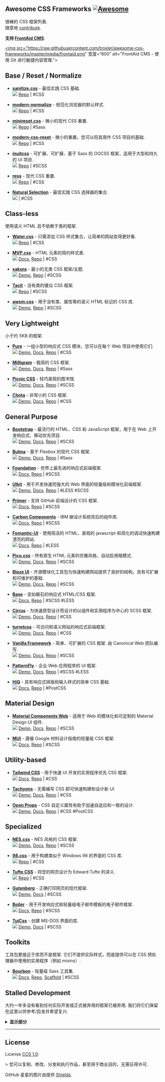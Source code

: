 <div class="github-widget" data-repo="troxler/awesome-css-frameworks"></div>

## Awesome CSS Frameworks [![Awesome](https://awesome.re/badge.svg)](https://awesome.re)

很棒的 CSS 框架列表.  
随意地 [contribute](https://github.com/troxler/awesome-css-frameworks/blob/master/.github/CONTRIBUTING.md).

**支持 [FrontAid CMS](https://frontaid.io/?pk_campaign=cssfw)**:

<a href="https://frontaid.io/?pk_campaign=cssfw"><img
  src=&quot;https://raw.githubusercontent.com/troxler/awesome-css-frameworks/master/media/frontaid.png&quot;
  宽度=“600”
  alt=&quot;FrontAid CMS - 使用 Git 进行敏捷内容管理.&quot;&gt;



## Base / Reset / Normalize

- [**sanitize.css**](https://csstools.github.io/sanitize.css/) - 最佳实践 CSS 基础.  
  ![](https://img.shields.io/github/stars/csstools/sanitize.css.svg?style=social&label=Star)
  [Repo](https://github.com/csstools/sanitize.css)
  | #CSS

- [**modern-normalize**](https://github.com/sindresorhus/modern-normalize) - 规范化浏览器的默认样式.  
  ![](https://img.shields.io/github/stars/sindresorhus/modern-normalize.svg?style=social&label=Star)
  [Repo](https://github.com/sindresorhus/modern-normalize)
  | #CSS

- [**minireset.css**](https://jgthms.com/minireset.css/) - 微小的现代 CSS 重置.  
  ![](https://img.shields.io/github/stars/jgthms/minireset.css.svg?style=social&label=Star)
  [Repo](https://github.com/jgthms/minireset.css)
  | #Sass

- [**modern-css-reset**](https://github.com/hankchizljaw/modern-css-reset) - 微小的重置，您可以将其用作 CSS 项目的基础.  
  ![](https://img.shields.io/github/stars/hankchizljaw/modern-css-reset.svg?style=social&label=Star)
  [Repo](https://github.com/hankchizljaw/modern-css-reset)
  | #CSS

- [**inuitcss**](https://github.com/inuitcss/inuitcss) - 可扩展、可扩展、基于 Sass 的 OOCSS 框架，适用于大型和持久的 UI 项目.  
  ![](https://img.shields.io/github/stars/inuitcss/inuitcss.svg?style=social&label=Star)
  [Repo](https://github.com/inuitcss/inuitcss)
  | #SCSS

- [**ress**](https://github.com/filipelinhares/ress) - 现代 CSS 重置.  
  ![](https://img.shields.io/github/stars/filipelinhares/ress.svg?style=social&label=Star)
  [Repo](https://github.com/filipelinhares/ress)
  | #CSS

- [**Natural Selection**](https://github.com/frontaid/natural-selection) - 最佳实践 CSS 选择器的集合.  
  ![](https://img.shields.io/github/stars/frontaid/natural-selection.svg?style=social&label=Star)
  | #CSS


## Class-less

使用语义 HTML 且不依赖于类的框架.

- [**Water.css**](https://watercss.kognise.dev/) - 只需添加 CSS 样式集合，让简单的网站变得更好看.  
  ![](https://img.shields.io/github/stars/kognise/water.css.svg?style=social&label=Star)
  [Repo](https://github.com/kognise/water.css)
  | #CSS

- [**MVP.css**](https://andybrewer.github.io/mvp/) - HTML 元素的简约样式表.  
  ![](https://img.shields.io/github/stars/andybrewer/mvp.svg?style=social&label=Star)
  [Docs](https://andybrewer.github.io/mvp/#docs),
  [Repo](https://github.com/andybrewer/mvp/)
  | #CSS

- [**sakura**](https://oxal.org/projects/sakura/) - 最小的无类 CSS 框架/主题.  
  ![](https://img.shields.io/github/stars/oxalorg/sakura.svg?style=social&label=Star)
  [Demo](https://oxal.org/projects/sakura/demo/),
  [Repo](https://github.com/oxalorg/sakura)
  | #SCSS

- [**Tacit**](https://yegor256.github.io/tacit/) - 没有类的傻瓜 CSS 框架.  
  ![](https://img.shields.io/github/stars/yegor256/tacit.svg?style=social&label=Star)
  [Repo](https://github.com/yegor256/tacit/)
  | #SCSS

- [**awsm.css**](https://igoradamenko.github.io/awsm.css/) - 用于没有类、属性等的语义 HTML 标记的 CSS 库.  
  ![](https://img.shields.io/github/stars/igoradamenko/awsm.css.svg?style=social&label=Star)
  [Demo](https://igoradamenko.github.io/awsm.css/elements.html),
  [Repo](https://github.com/igoradamenko/awsm.css)
  | #SCSS


## Very Lightweight

小于约 5KB 的框架.

- [**Pure**](https://purecss.io) - 一组小型的响应式 CSS 模块，您可以在每个 Web 项目中使用它们.  
  ![](https://img.shields.io/github/stars/pure-css/pure.svg?style=social&label=Star)
  [Demo](https://purecss.io/layouts/),
  [Docs](https://purecss.io/start/),
  [Repo](https://github.com/pure-css/pure)
  | #CSS

- [**Milligram**](https://milligram.io) - 极简的 CSS 框架.  
  ![](https://img.shields.io/github/stars/milligram/milligram.svg?style=social&label=Star)
  [Demo](https://milligram.io/showcase.html),
  [Docs](https://milligram.io/#getting-started),
  [Repo](https://github.com/milligram/milligram)
  | #Sass

- [**Picnic CSS**](https://picnicss.com) - 轻巧美观的图书馆.  
  ![](https://img.shields.io/github/stars/franciscop/picnic.svg?style=social&label=Star)
  [Demo](https://picnicss.com/tests),
  [Docs](https://picnicss.com/documentation),
  [Repo](https://github.com/franciscop/picnic)
  | #SCSS

- [**Chota**](https://jenil.github.io/chota/) - 非常小的 CSS 框架.  
  ![](https://img.shields.io/github/stars/jenil/chota.svg?style=social&label=Star)
  [Demo](https://cdn.rawgit.com/jenil/chota/master/test/index.html),
  [Docs](https://jenil.github.io/chota/#docs),
  [Repo](https://github.com/jenil/chota)
  | #CSS


## General Purpose

- [**Bootstrap**](https://getbootstrap.com) - 最流行的 HTML、CSS 和 JavaScript 框架，用于在 Web 上开发响应式、移动优先项目.  
  ![](https://img.shields.io/github/stars/twbs/bootstrap.svg?style=social&label=Star)
  [Demo](https://getbootstrap.com/docs/4.0/examples/),
  [Docs](https://getbootstrap.com/docs/4.0/),
  [Repo](https://github.com/twbs/bootstrap)
  | #SCSS

- [**Bulma**](https://bulma.io) - 基于 Flexbox 的现代 CSS 框架.  
  ![](https://img.shields.io/github/stars/jgthms/bulma.svg?style=social&label=Star)
  [Demo](https://bulma.io/expo/),
  [Docs](https://bulma.io/documentation/overview/start/),
  [Repo](https://github.com/jgthms/bulma)
  | #Sass

- [**Foundation**](https://get.foundation/) - 世界上最先进的响应式前端框架.  
  ![](https://img.shields.io/github/stars/zurb/foundation-sites.svg?style=social&label=Star)
  [Docs](https://get.foundation/sites/docs/),
  [Repo](https://github.com/foundation/foundation-sites)
  | #SCSS

- [**UIkit**](https://getuikit.com) - 用于开发快速而强大的 Web 界面的轻量级和模块化前端框架.  
  ![](https://img.shields.io/github/stars/uikit/uikit.svg?style=social&label=Star)
  [Demo](https://getuikit.com/v2/showcase/index.html),
  [Docs](https://getuikit.com/docs/introduction),
  [Repo](https://github.com/uikit/uikit)
  | #LESS #SCSS

- [**Primer**](https://primer.style/) - 支持 GitHub 前端设计的 CSS 框架.  
  ![](https://img.shields.io/github/stars/primer/css.svg?style=social&label=Star)
  [Docs](https://styleguide.github.com/primer/),
  [Repo](https://github.com/primer/css)
  | #SCSS

- [**Carbon Components**](https://www.carbondesignsystem.com/) - IBM 碳设计系统背后的组件库.  
  ![](https://img.shields.io/github/stars/carbon-design-system/carbon-components.svg?style=social&label=Star)
  [Docs](https://www.carbondesignsystem.com/components/overview/),
  [Repo](https://github.com/carbon-design-system/carbon)
  | #SCSS

- [**Fomantic-UI**](https://fomantic-ui.com/) - 使用简洁的 HTML、直观的 javascript 和简化的调试快速构建漂亮的网站.  
  ![](https://img.shields.io/github/stars/fomantic/fomantic-ui.svg?style=social&label=Star)
  [Docs](https://fomantic-ui.com/introduction/getting-started.html),
  [Repo](https://github.com/fomantic/fomantic-ui/)
  | #LESS

- [**Pico.css**](https://picocss.com/) - 所有原生 HTML 元素的优雅风格，自动启用暗模式.  
  ![](https://img.shields.io/github/stars/picocss/pico.svg?style=social&label=Star)
  [Demo](https://picocss.com/#examples),
  [Docs](https://picocss.com/docs/),
  [Repo](https://github.com/picocss/pico)
  | #SCSS

- [**Blaze UI**](https://www.blazeui.com) - 开源模块化工具包为快速构建网站提供了良好的结构，具有可扩展和可维护的基础.  
  ![](https://img.shields.io/github/stars/BlazeSoftware/atoms.svg?style=social&label=Star)
  [Demo](https://www.blazeui.com/components/buttons/),
  [Docs](https://www.blazeui.com/getting-started/install/),
  [Repo](https://github.com/BlazeSoftware/atoms)
  | #SCSS

- [**Base**](https://getbase.org) - 坚如磐石的响应式 HTML/CSS 框架.  
  ![](https://img.shields.io/github/stars/getbase/base.svg?style=social&label=Star)
  [Docs](https://github.com/getbase/base/blob/master/readme.md#documentation),
  [Repo](https://github.com/getbase/base)
  | #SCSS #LESS

- [**Cirrus**](https://cirrus-ui.netlify.app/) - 为快速原型设计而设计的以组件和实用程序为中心的 SCSS 框架.  
  ![](https://img.shields.io/github/stars/spiderpig86/Cirrus.svg?style=social&label=Star)
  [Demo](https://cirrus-ui.netlify.app/getting-started/examples),
  [Docs](https://cirrus-ui.netlify.app/getting-started/setup),
  [Repo](https://github.com/Spiderpig86/Cirrus)
  | #CSS

- [**turretcss**](https://turretcss.com) - 可访问和语义网站的响应式前端框架.  
  ![](https://img.shields.io/github/stars/turretcss/turretcss.svg?style=social&label=Star)
  [Demo](https://turretcss.com/demo/),
  [Docs](https://turretcss.com/getting-started/),
  [Repo](https://github.com/turretcss/turretcss)
  | #CSS

- [**Vanilla Framework**](https://vanillaframework.io/)  - 简单、可扩展的 CSS 框架. 由 Canonical Web 团队编写.  
  ![](https://img.shields.io/github/stars/canonical-web-and-design/vanilla-framework.svg?style=social&label=Star)
  [Demo](https://vanillaframework.io/docs/examples),
  [Docs](https://vanillaframework.io/docs/),
  [Repo](https://github.com/canonical-web-and-design/vanilla-framework)
  | #SCSS

- [**PatternFly**](https://www.patternfly.org/) - 企业 Web 应用程序的 UI 框架.  
  ![](https://img.shields.io/github/stars/patternfly/patternfly.svg?style=social&label=Star)
  [Demo](https://www.patternfly.org/pattern-library/),
  [Docs](https://www.patternfly.org/get-started/),
  [Repo](https://github.com/patternfly/patternfly)
  | #SCSS #LESS

- [**HiQ**](https://jonathanharrell.github.io/hiq/) - 具有响应式排版和输入样式的简单 CSS 基础.  
  ![](https://img.shields.io/github/stars/jonathanharrell/hiq.svg?style=social&label=Star)
  [Docs](https://jonathanharrell.github.io/hiq/guide/),
  [Repo](https://github.com/jonathanharrell/hiq/)
  | #PostCSS


## Material Design

- [**Material Components Web**](https://material.io/components/web/) - 适用于 Web 的模块化和可定制的 Material Design UI 组件.  
  ![](https://img.shields.io/github/stars/material-components/material-components-web.svg?style=social&label=Star)
  [Demo](https://material.io/components?platform=web),
  [Docs](https://material.io/develop/web/getting-started),
  [Repo](https://github.com/material-components/material-components-web)
  | #SCSS

- [**MUI**](https://www.muicss.com) - 遵循 Google 材料设计指南的轻量级 CSS 框架.  
  ![](https://img.shields.io/github/stars/muicss/mui.svg?style=social&label=Star)
  [Docs](https://www.muicss.com/docs/v1/getting-started/introduction),
  [Repo](https://github.com/muicss/mui)
  | #SCSS


## Utility-based

- [**Tailwind CSS**](https://tailwindcss.com) - 用于快速 UI 开发的实用程序优先 CSS 框架.  
  ![](https://img.shields.io/github/stars/tailwindlabs/tailwindcss.svg?style=social&label=Star)
  [Docs](https://tailwindcss.com/docs),
  [Repo](https://github.com/tailwindlabs/tailwindcss)
  | #CSS

- [**Tachyons**](https://tachyons.io) - 无需编写 CSS 即可快速构建和设计新 UI.  
  ![](https://img.shields.io/github/stars/tachyons-css/tachyons.svg?style=social&label=Star)
  [Demo](https://tachyons.io/gallery/),
  [Docs](https://tachyons.io/docs/),
  [Repo](https://github.com/tachyons-css/tachyons/)
  | #CSS
  
- [**Open Props**](https://open-props.style) - CSS 自定义属性有助于加速自适应和一致的设计.  
  ![](https://img.shields.io/github/stars/argyleink/open-props.svg?style=social&label=Star)
  [Demo](https://open-props.style/#gallery),
  [Docs](https://open-props.style/#getting-started),
  [Repo](https://github.com/argyleink/open-props/)
  | #CSS #PostCSS


## Specialized

- [**NES.css**](https://nostalgic-css.github.io/NES.css/) - NES 风格的 CSS 框架.  
  ![](https://img.shields.io/github/stars/nostalgic-css/NES.css.svg?style=social&label=Star)
  [Demo](https://nostalgic-css.github.io/NES.css/),
  [Docs](https://github.com/nostalgic-css/NES.css#installation),
  [Repo](https://github.com/nostalgic-css/NES.css)
  | #SCSS

- [**98.css**](https://jdan.github.io/98.css/) - 用于构建类似于 Windows 98 的界面的 CSS 库.  
  ![](https://img.shields.io/github/stars/jdan/98.css.svg?style=social&label=Star)
  [Repo](https://github.com/jdan/98.css)
  | #CSS

- [**Tufte CSS**](https://edwardtufte.github.io/tufte-css/) - 将您的网页设计为 Edward Tufte 的讲义.  
  ![](https://img.shields.io/github/stars/edwardtufte/tufte-css.svg?style=social&label=Star)
  [Repo](https://github.com/edwardtufte/tufte-css)
  | #CSS

- [**Gutenberg**](https://github.com/BafS/Gutenberg) - 正确打印网页的现代框架.  
  ![](https://img.shields.io/github/stars/BafS/Gutenberg.svg?style=social&label=Star)
  [Demo](https://bafs.github.io/Gutenberg/),
  [Docs](https://github.com/BafS/Gutenberg#what-does-the-framework-do-)
  | #SCSS

- [**Bojler**](https://bojler.slicejack.com) - 用于开发响应式和轻量级电子邮件模板的电子邮件框架.  
  ![](https://img.shields.io/github/stars/Slicejack/bojler.svg?style=social&label=Star)
  [Docs](https://bojler.slicejack.com/documentation/getting-started/),
  [Repo](https://github.com/Slicejack/bojler)
  | #SCSS

- [**TuiCss**](https://github.com/vinibiavatti1/TuiCss) - 创建 MS-DOS 界面的库.  
  ![](https://img.shields.io/github/stars/vinibiavatti1/TuiCss.svg?style=social&label=Star)
  [Demo](https://github.com/vinibiavatti1/TuiCss/wiki/Examples),
  [Docs](https://github.com/vinibiavatti1/TuiCss/wiki)
  | #SCSS


## Toolkits

工具包更接近于库而不是框架.
它们不提供实际样式，而是提供可以在 CSS 预处理器中使用的实用程序（例如 mixins）.

- [**Bourbon**](https://www.bourbon.io/) - 轻量级 Sass 工具集.  
  ![](https://img.shields.io/github/stars/thoughtbot/bourbon.svg?style=social&label=Star)
  [Docs](https://www.bourbon.io/docs/latest/),
  [Repo](https://github.com/thoughtbot/bourbon/),
  [Scaffold](https://bitters.bourbon.io/)
  | #SCSS


## Stalled Development

大约一年多没有看到任何实际开发或正式被弃用的框架已被弃用.
我们将它们保留在这里以供参考/启发并希望复兴.

<details>
  <summary><strong>显示部分</strong></summary>

- [**Semantic UI**](https://semantic-ui.com) - 用户界面是网络的语言.  
  ![](https://img.shields.io/github/stars/semantic-org/semantic-ui.svg?style=social&label=Star)
  [Docs](https://semantic-ui.com/introduction/getting-started.html),
  [Repo](https://github.com/semantic-org/semantic-ui)
  | #LESS

- [**normalize.css**](https://necolas.github.io/normalize.css/) - CSS 重置的现代、支持 HTML5 的替代方案.  
  ![](https://img.shields.io/github/stars/necolas/normalize.css.svg?style=social&label=Star)
  [Repo](https://github.com/necolas/normalize.css/)
  | #CSS

- [**Materialize**](https://materializecss.com) - 基于材料设计的 CSS 框架.  
  ![](https://img.shields.io/github/stars/Dogfalo/materialize.svg?style=social&label=Star)
  [Demo](https://materializecss.com/showcase.html),
  [Docs](https://materializecss.com/getting-started.html),
  [Repo](https://github.com/Dogfalo/materialize)
  | #SCSS

- [**Spectre.css**](https://picturepan2.github.io/spectre/) - 轻量级、响应式和现代的 CSS 框架.  
  ![](https://img.shields.io/github/stars/picturepan2/spectre.svg?style=social&label=Star)
  [Docs](https://picturepan2.github.io/spectre/getting-started.html),
  [Repo](https://github.com/picturepan2/spectre)
  | #SCSS

- [**Flexbox Grid**](https://flexboxgrid.com) - 基于 CSS3 flexbox 的网格.  
  ![](https://img.shields.io/github/stars/kristoferjoseph/flexboxgrid.svg?style=social&label=Star)
  [Repo](https://github.com/kristoferjoseph/flexboxgrid)

- [**Basscss**](https://basscss.com) - 低级 CSS 工具包.  
  ![](https://img.shields.io/github/stars/basscss/basscss.svg?style=social&label=Star)
  [Repo](https://github.com/basscss/basscss/)

- [**Neat**](https://neat.bourbon.io/) - Lightweight and flexible Sass grid.  
  ![](https://img.shields.io/github/stars/thoughtbot/neat.svg?style=social&label=Star)
  [Demo](https://neat.bourbon.io/examples/),
  [Docs](https://neat.bourbon.io/docs/latest/),
  [Repo](https://github.com/thoughtbot/neat)
  | #SCSS

- [**mini.css**](https://minicss.org) - 最小的、响应式的、与样式无关的 CSS 框架.  
  ![](https://img.shields.io/github/stars/Chalarangelo/mini.css.svg?style=social&label=Star)
  [Docs](https://minicss.org/docs),
  [Repo](https://github.com/Chalarangelo/mini.css)
  | #SCSS

- [**Mobi.css**](https://getmobicss.com) - 轻量级、可扩展、移动优先的 CSS 框架.  
  ![](https://img.shields.io/github/stars/mobi-css/mobi.css.svg?style=social&label=Star)
  [Docs](https://getmobicss.com/docs/introduction.html),
  [Repo](https://github.com/mobi-css/mobi.css)
  | #CSS

- [**Wing**](https://kbrsh.github.io/wing/) - 为极简主义者设计的精美 CSS 框架.  
  ![](https://img.shields.io/github/stars/kbrsh/wing.svg?style=social&label=Star)
  [Docs](https://kbrsh.github.io/wing/#installation),
  [Repo](https://github.com/kbrsh/wing)
  | #Stylus

- [**Cutestrap**](https://www.cutestrap.com) - Sassy，固执己见的 CSS 框架，Bootstrap 的小替代品.  
  ![](https://img.shields.io/github/stars/tylerchilds/cutestrap.svg?style=social&label=Star)
  [Repo](https://github.com/tylerchilds/cutestrap)

- [**unsemantic**](https://unsemantic.com) - 适用于移动设备、平板电脑和台式机的流体网格.  
  ![](https://img.shields.io/github/stars/nathansmith/unsemantic.svg?style=social&label=Star)
  [Demo](https://unsemantic.com/demo-responsive),
  [Docs](https://unsemantic.com/css-documentation),
  [Repo](https://github.com/nathansmith/unsemantic)

- [**Propeller**](https://propeller.in) - 基于 Google 的 Material Design 标准和 Bootstrap 的前端响应式框架.  
  ![](https://img.shields.io/github/stars/digicorp/propeller.svg?style=social&label=Star)
  [Docs](https://propeller.in/frameworks/open-source/get-started/),
  [Repo](https://github.com/digicorp/propeller)
  | #SCSS

- [**Concise CSS**](https://concisecss.com)  - 放弃臃肿. 停止绊倒你的课程. 简明扼要.  
  ![](https://img.shields.io/github/stars/ConciseCSS/concise.css.svg?style=social&label=Star)
  [Docs](https://concisecss.com/documentation/),
  [Repo](https://github.com/ConciseCSS/concise.css)
  | #SCSS

- [**Responsive Boilerplate**](https://responsivebp.com) - 用于构建响应式网站的强大、可访问、对开发人员友好的框架.  
  ![](https://img.shields.io/github/stars/responsivebp/responsive.svg?style=social&label=Star)
  [Docs](https://responsivebp.com/getting-started/),
  [Repo](https://github.com/responsivebp/responsive)
  | #SCSS

- [**Centurion**](https://www.centurionframework.com) - 用于快速原型设计和构建大型 Web 项目的基于 Web 的框架.  
  ![](https://img.shields.io/github/stars/justinhough/Centurion.svg?style=social&label=Star)
  [Docs](https://github.com/justinhough/Centurion/blob/master/DOCUMENTATION.md),
  [Repo](https://github.com/justinhough/Centurion)

</details>

---

## License
License [CC0 1.0](https://creativecommons.org/publicdomain/zero/1.0/):

&gt; 您可以复制、修改、分发和执行作品，甚至用于商业目的，无需征得许可.

GitHub 星星的图片由提供 [Shields](https://github.com/badges/shields).
